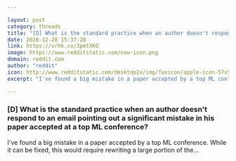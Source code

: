 ```yaml
---

layout: post
category: threads
title: "[D] What is the standard practice when an author doesn't respond to an email pointing out a significant mistake in his paper accepted at a top ML conference?"
date: 2020-12-28 15:37:28
link: https://vrhk.co/3pmtXKO
image: https://www.redditstatic.com/new-icon.png
domain: reddit.com
author: "reddit"
icon: http://www.redditstatic.com/desktop2x/img/favicon/apple-icon-57x57.png
excerpt: "I've found a big mistake in a paper accepted by a top ML conference. While it can be fixed, this would require rewriting a large portion of the..."

---
```


### [D] What is the standard practice when an author doesn't respond to an email pointing out a significant mistake in his paper accepted at a top ML conference?

I've found a big mistake in a paper accepted by a top ML conference. While it can be fixed, this would require rewriting a large portion of the...